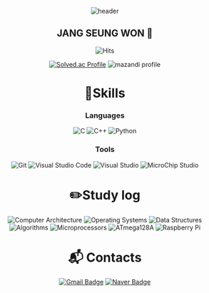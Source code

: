 <div align="center">

  ![header](https://capsule-render.vercel.app/api?type=wave&color=auto&height=300&section=header&text=Hello%20World!&fontSize=90)
  ## JANG SEUNG WON 🤔
  ![Hits](https://hits.seeyoufarm.com/api/count/incr/badge.svg?url=https%3A%2F%2Fgithub.com%2FJang-Seungwon%2FJang-Seungwon.git&count_bg=%233D66C8&title_bg=%231A2263&icon=&icon_color=%23E7E7E7&title=hits&edge_flat=false)

  [![Solved.ac Profile](http://mazassumnida.wtf/api/v2/generate_badge?boj=tmddnjs8306)](https://solved.ac/tmddnjs8306/)
  ![mazandi profile](http://mazandi.herokuapp.com/api?handle=tmddnjs8306&theme=warm)

  # 💪Skills
  ### Languages
  ![C](https://img.shields.io/badge/C-A8B9CC.svg?&style=for-the-badge&logo=c&logoColor=white)
  ![C++](https://img.shields.io/badge/C++-00599C.svg?&style=for-the-badge&logo=cplusplus&logoColor=white)
  ![Python](https://img.shields.io/badge/Python-3776AB.svg?&style=for-the-badge&logo=Python&logoColor=white)

  ### Tools
  ![Git](https://img.shields.io/badge/Git-F05032.svg?&style=for-the-badge&logo=Git&logoColor=white)
  ![Visual Studio Code](https://img.shields.io/badge/Visual%20Studio%20Code-007ACC.svg?&style=for-the-badge&logo=visualstudiocode%20Studio%20Code&logoColor=white)
  ![Visual Studio](https://img.shields.io/badge/Visual%20Studio-007396.svg?&style=for-the-badge&logo=visualstudiocode%20Studio&logoColor=white)
  ![MicroChip Studio](https://img.shields.io/badge/MicroChip%20Studio-D30707.svg?&style=for-the-badge&logo=visualstudiocode%20Studio&logoColor=white)

  # ✏️Study log
  ![Computer Architecture](https://img.shields.io/badge/Computer%20Architecture-4A90E2.svg?&style=for-the-badge)
  ![Operating Systems](https://img.shields.io/badge/Operating%20Systems-50C878.svg?&style=for-the-badge)
  ![Data Structures](https://img.shields.io/badge/Data%20Structures-FFAA00.svg?&style=for-the-badge)
  ![Algorithms](https://img.shields.io/badge/Algorithms-FF6347.svg?&style=for-the-badge)
  ![Microprocessors](https://img.shields.io/badge/Microprocessors-8A2BE2.svg?&style=for-the-badge)
  ![ATmega128A](https://img.shields.io/badge/ATmega128A-FF4500.svg?&style=for-the-badge)
  ![Raspberry Pi](https://img.shields.io/badge/Raspberry%20Pi-C51A4A.svg?&style=for-the-badge&logo=raspberrypi&logoColor=white)

  # :mailbox_with_mail: Contacts
  [![Gmail Badge](https://img.shields.io/badge/Gmail-d14836?style=flat-square&logo=Gmail&logoColor=white&link=mailto:tmddnjs8306@gmail.com)](mailto:tmddnjs8306@gmail.com)
  [![Naver Badge](https://img.shields.io/badge/Naver-03C75A?style=flat-square&logo=Naver&logoColor=white&link=mailto:tmddnjs8306@naver.com)](mailto:tmddnjs8306@naver.com)

</div>
